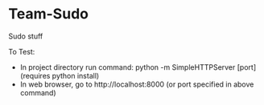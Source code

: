 # Team-Sudo
Sudo stuff

To Test:
 - In project directory run command: python -m SimpleHTTPServer [port] (requires python install)
 - In web browser, go to http://localhost:8000 (or port specified in above command)
